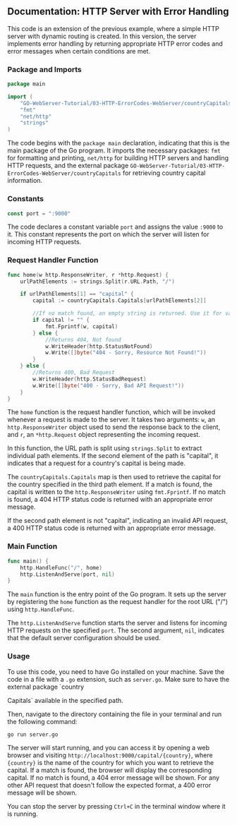 ## Documentation: HTTP Server with Error Handling

This code is an extension of the previous example, where a simple HTTP server with dynamic routing is created. In this version, the server implements error handling by returning appropriate HTTP error codes and error messages when certain conditions are met.

### Package and Imports

```go
package main

import (
	"GO-WebServer-Tutorial/03-HTTP-ErrorCodes-WebServer/countryCapitals"
	"fmt"
	"net/http"
	"strings"
)
```

The code begins with the `package main` declaration, indicating that this is the main package of the Go program. It imports the necessary packages: `fmt` for formatting and printing, `net/http` for building HTTP servers and handling HTTP requests, and the external package `GO-WebServer-Tutorial/03-HTTP-ErrorCodes-WebServer/countryCapitals` for retrieving country capital information.

### Constants

```go
const port = ":9000"
```

The code declares a constant variable `port` and assigns the value `:9000` to it. This constant represents the port on which the server will listen for incoming HTTP requests.

### Request Handler Function

```go
func home(w http.ResponseWriter, r *http.Request) {
	urlPathElements := strings.Split(r.URL.Path, "/")

	if urlPathElements[1] == "capital" {
		capital := countryCapitals.Capitals[urlPathElements[2]]

		//If no match found, an empty string is returned. Use it for validation!
		if capital != "" {
			fmt.Fprintf(w, capital)
		} else {
			//Returns 404, Not found
			w.WriteHeader(http.StatusNotFound)
			w.Write([]byte("404 - Sorry, Resource Not Found!"))
		}
	} else {
		//Returns 400, Bad Request
		w.WriteHeader(http.StatusBadRequest)
		w.Write([]byte("400 - Sorry, Bad API Request!"))
	}
}
```

The `home` function is the request handler function, which will be invoked whenever a request is made to the server. It takes two arguments: `w`, an `http.ResponseWriter` object used to send the response back to the client, and `r`, an `*http.Request` object representing the incoming request.

In this function, the URL path is split using `strings.Split` to extract individual path elements. If the second element of the path is "capital", it indicates that a request for a country's capital is being made.

The `countryCapitals.Capitals` map is then used to retrieve the capital for the country specified in the third path element. If a match is found, the capital is written to the `http.ResponseWriter` using `fmt.Fprintf`. If no match is found, a 404 HTTP status code is returned with an appropriate error message.

If the second path element is not "capital", indicating an invalid API request, a 400 HTTP status code is returned with an appropriate error message.

### Main Function

```go
func main() {
	http.HandleFunc("/", home)
	http.ListenAndServe(port, nil)
}
```

The `main` function is the entry point of the Go program. It sets up the server by registering the `home` function as the request handler for the root URL ("/") using `http.HandleFunc`.

The `http.ListenAndServe` function starts the server and listens for incoming HTTP requests on the specified `port`. The second argument, `nil`, indicates that the default server configuration should be used.

### Usage

To use this code, you need to have Go installed on your machine. Save the code in a file with a `.go` extension, such as `server.go`. Make sure to have the external package `country

Capitals` available in the specified path.

Then, navigate to the directory containing the file in your terminal and run the following command:

```bash
go run server.go
```

The server will start running, and you can access it by opening a web browser and visiting `http://localhost:9000/capital/{country}`, where `{country}` is the name of the country for which you want to retrieve the capital. If a match is found, the browser will display the corresponding capital. If no match is found, a 404 error message will be shown. For any other API request that doesn't follow the expected format, a 400 error message will be shown.

You can stop the server by pressing `Ctrl+C` in the terminal window where it is running.